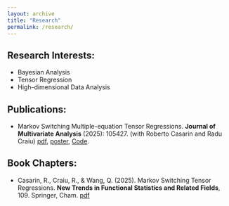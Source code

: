 ```yaml
---
layout: archive
title: "Research"
permalink: /research/
---
```


Research Interests:
------
- Bayesian Analysis
- Tensor Regression
- High-dimensional Data Analysis

Publications:
------
- Markov Switching Multiple-equation Tensor Regressions. **Journal of Multivariate Analysis** (2025): 105427. (with Roberto Casarin and Radu Craiu) [pdf](https://doi.org/10.1016/j.jmva.2025.105427), [poster](/files/poster_mstr.pdf), [Code](https://github.com/qingwang13/Markov-Switching-Tensor-Regression.git).

Book Chapters:
------
- Casarin, R., Craiu, R., & Wang, Q. (2025). Markov Switching Tensor Regressions. **New Trends in Functional Statistics and Related Fields**, 109. Springer, Cham. [pdf](https://link.springer.com/chapter/10.1007/978-3-031-92383-8_14)

[//]: # (Working Papers:)

[//]: # (------)

[//]: # (- Bayesian dimensionality reduction methods)